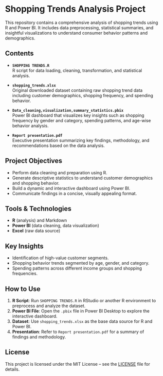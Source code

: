 # Shopping Trends Analysis Project

This repository contains a comprehensive analysis of shopping trends using R and Power BI. It includes data preprocessing, statistical summaries, and insightful visualizations to understand consumer behavior patterns and demographics.

##  Contents

- **`SHOPPING TRENDS.R`**  
  R script for data loading, cleaning, transformation, and statistical analysis.

- **`shopping_trends.xlsx`**  
  Original downloaded dataset containing raw shopping trend data including customer demographics, shopping frequency, and spending behavior.

- **`Data_cleaning,visualization,summary_statistics.pbix`**  
  Power BI dashboard that visualizes key insights such as shopping frequency by gender and category, spending patterns, and age-wise behavior analysis.

- **`Report presentation.pdf`**  
  Executive presentation summarizing key findings, methodology, and recommendations based on the data analysis.

##  Project Objectives

- Perform data cleaning and preparation using R.
- Generate descriptive statistics to understand customer demographics and shopping behavior.
- Build a dynamic and interactive dashboard using Power BI.
- Communicate findings in a concise, visually appealing format.

##  Tools & Technologies

- **R** (analysis) and Markdown
- **Power BI** (data cleaning, data visualization)
- **Excel** (raw data source)

##  Key Insights

- Identification of high-value customer segments.
- Shopping behavior trends segmented by age, gender, and category.
- Spending patterns across different income groups and shopping frequencies.

##  How to Use

1. **R Script**: Run `SHOPPING TRENDS.R` in RStudio or another R environment to preprocess and analyze the dataset.
2. **Power BI File**: Open the `.pbix` file in Power BI Desktop to explore the interactive dashboard.
3. **Dataset**: Use `shopping_trends.xlsx` as the base data source for R and Power BI.
4. **Presentation**: Refer to `Report presentation.pdf` for a summary of findings and methodology.

##  License

This project is licensed under the MIT License – see the [LICENSE](LICENSE) file for details.

